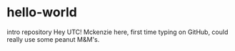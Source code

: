 # hello-world
intro repository
Hey UTC! Mckenzie here, first time typing on GitHub, could really use some peanut M&M's.

